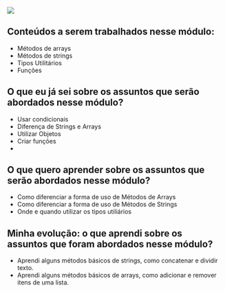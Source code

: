 ![](https://i.imgur.com/xG74tOh.png)

## Conteúdos a serem trabalhados nesse módulo:

- Métodos de arrays 
- Métodos de strings
- Tipos Utilitários
- Funções

## O que eu já sei sobre os assuntos que serão abordados nesse módulo?

- Usar condicionais
- Diferença de Strings e Arrays
- Utilizar Objetos
- Criar funções
- 
## O que quero aprender sobre os assuntos que serão abordados nesse módulo?

- Como diferenciar a forma de uso de Métodos de Arrays
- Como diferenciar a forma de uso de Métodos de Strings
- Onde e quando utilizar os tipos utiliários
  
## Minha evolução: o que aprendi sobre os assuntos que foram abordados nesse módulo?


- Aprendi alguns métodos básicos de strings, como concatenar e dividir texto.
- Aprendi alguns métodos básicos de arrays, como adicionar e remover itens de uma lista.

